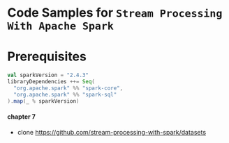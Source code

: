 # Code Samples for `Stream Processing With Apache Spark`

# Prerequisites
```scala
val sparkVersion = "2.4.3"
libraryDependencies ++= Seq(
  "org.apache.spark" %% "spark-core",
  "org.apache.spark" %% "spark-sql"
).map(_ % sparkVersion)
```


#### chapter 7
- clone https://github.com/stream-processing-with-spark/datasets

